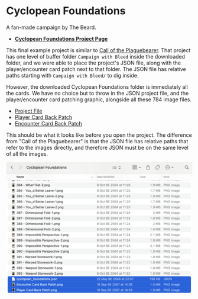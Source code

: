# Cyclopean Foundations

A fan-made campaign by The Beard.

- [**Cyclopean Foundations Project Page**](https://mysteriouschanting.wordpress.com/2021/05/29/cyclopean-foundations-campaign/)

This final example project is similar to [Call of the Plaguebearer](call-of-the-plaguebearer.md). That project has one level of buffer folder `Campaign with Bleed` inside the downloaded folder, and we were able to place the project's JSON file, along with the player/encounter card patch next to that folder. The JSON file has relative paths starting with `Campaign with Bleed/` to dig inside.

However, the downloaded Cyclopean Foundations folder is immediately all the cards. We have no choice but to throw in the JSON project file, and the player/encounter card patching graphic, alongside all these 784 image files.

- [Project File](project/cyclopean_foundations.json)
- [Player Card Back Patch](project/patch/Player%20Card%20Back%20Patch.png)
- [Encounter Card Back Patch](project/patch/Encounter%20Card%20Back%20Patch.png)

This should be what it looks like before you open the project. The difference from "Call of the Plaguebearer" is that the JSON file has relative paths that refer to the images directly, and therefore JSON must be on the same level of all the images.

![Cyclopean Foundations](image/cyclopean-foundations.png)